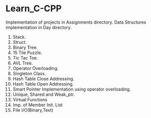 # Learn_C-CPP
Implementation of projects in Assignments directory. Data Structures implementation in Day directory.

1. Stack.
2. Struct.
3. Binary Tree.
4. 15 Tile Puzzle.
5. Tic Tac Toe.
6. AVL Tree.
7. Operator Overloading.
8. Singleton Class.
9. Hash Table Close Addressing.
10. Hash Table Open Addressing.
11. Smart Pointer Implementation using operator overloading.
12. Unique, Shared and Weak_ptr.
13. Virtual Functions
14. Imp. of Member Init. List
15. File I/O(Binary,Text)